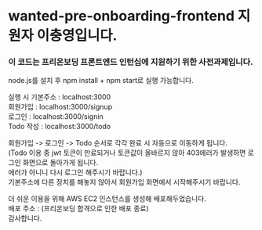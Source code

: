 # wanted-pre-onboarding-frontend 지원자 이충영입니다.

### 이 코드는 프리온보딩 프론트엔드 인턴십에 지원하기 위한 사전과제입니다.

node.js를 설치 후 npm install + npm start로 실행 가능합니다.

실행 시 기본주소 : localhost:3000  
회원가입 : localhost:3000/signup  
로그인 : localhost:3000/signin  
Todo 작성 : localhost:3000/todo  
  
회원가입 -> 로그인 -> Todo 순서로 각각 완료 시 자동으로 이동하게 됩니다.   
(Todo 이용 중 jwt 토큰이 만료되거나 토큰값이 올바르지 않아 403에러가 발생하면 로그인 화면으로 돌아가게 됩니다.  
에러가 아니니 다시 로그인 해주시기 바랍니다.)  
기본주소에 다른 장치를 해놓지 않아서 회원가입 화면에서 시작해주시기 바랍니다.  
  
더 쉬운 이용을 위해 AWS EC2 인스턴스를 생성해 배포해두었습니다.  
배포 주소 : (프리온보딩 합격으로 인한 배포 종료)  
감사합니다.  
